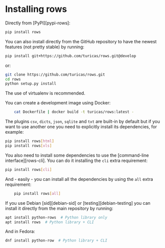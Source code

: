 # Installing rows

Directly from [PyPI][pypi-rows]:

```bash
pip install rows
```

You can also install directly from the GitHub repository to have the newest
features (not pretty stable) by running:

```bash
pip install git+https://github.com/turicas/rows.git@develop
```

or:

```bash
git clone https://github.com/turicas/rows.git
cd rows
python setup.py install
```

The use of virtualenv is recommended.

You can create a development image using Docker:

```bash
    cat Dockerfile | docker build -t turicas/rows:latest -
```

The plugins `csv`, `dicts`, `json`, `sqlite` and `txt` are built-in by
default but if you want to use another one you need to explicitly install its
dependencies, for example:

```bash
pip install rows[html]
pip install rows[xls]
```

You also need to install some dependencies to use the [command-line
interface][rows-cli]. You can do it installing the `cli` extra requirement:

```bash
pip install rows[cli]
```

And - easily - you can install all the dependencies by using the `all` extra
requirement:

```bash
    pip install rows[all]
```

If you use Debian [sid][debian-sid] or [testing][debian-testing] you can
install it directly from the main repository by running:

```bash
apt install python-rows  # Python library only
apt install rows  # Python library + CLI
```

And in Fedora:

```bash
dnf install python-row  # Python library + CLI
```
